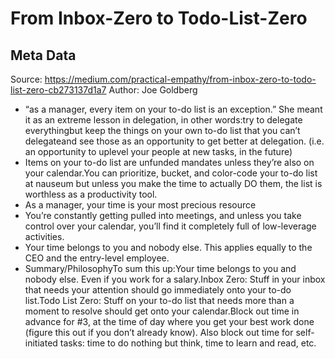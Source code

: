 # From Inbox-Zero to Todo-List-Zero

## Meta Data

Source:  https://medium.com/practical-empathy/from-inbox-zero-to-todo-list-zero-cb273137d1a7 
Author: Joe Goldberg

- “as a manager, every item on your to-do list is an exception.” She meant it as an extreme lesson in delegation, in other words:try to delegate everythingbut keep the things on your own to-do list that you can’t delegateand see those as an opportunity to get better at delegation. (i.e. an opportunity to uplevel your people at new tasks, in the future)
- Items on your to-do list are unfunded mandates unless they’re also on your calendar.You can prioritize, bucket, and color-code your to-do list at nauseum but unless you make the time to actually DO them, the list is worthless as a productivity tool.
- As a manager, your time is your most precious resource
- You’re constantly getting pulled into meetings, and unless you take control over your calendar, you’ll find it completely full of low-leverage activities.
- Your time belongs to you and nobody else. This applies equally to the CEO and the entry-level employee.
- Summary/PhilosophyTo sum this up:Your time belongs to you and nobody else. Even if you work for a salary.Inbox Zero: Stuff in your inbox that needs your attention should go immediately onto your to-do list.Todo List Zero: Stuff on your to-do list that needs more than a moment to resolve should get onto your calendar.Block out time in advance for #3, at the time of day where you get your best work done (figure this out if you don’t already know). Also block out time for self-initiated tasks: time to do nothing but think, time to learn and read, etc.
